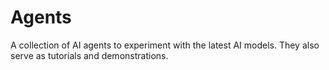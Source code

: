 # Agents

A collection of AI agents to experiment with the latest AI models. They also serve as tutorials and demonstrations.
